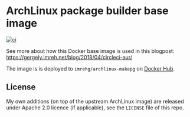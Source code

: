 # ArchLinux package builder base image

[![ci](https://github.com/imrehg/archlinux-makepkg-docker/actions/workflows/docker-build.yaml/badge.svg)](https://github.com/imrehg/archlinux-makepkg-docker/actions/workflows/docker-build.yaml)

See more about how this Docker base image is used in this blogpost:
https://gergely.imreh.net/blog/2018/04/circleci-aur/

The image is is deployed to `imrehg/archlinux-makepg` on [Docker Hub](https://hub.docker.com/repository/docker/imrehg/archlinux-makepkg).

## License

My own additions (on top of the upstream ArchLinux image) are released under
Apache 2.0 licence (if applicable), see the `LICENSE` file of this repo.
